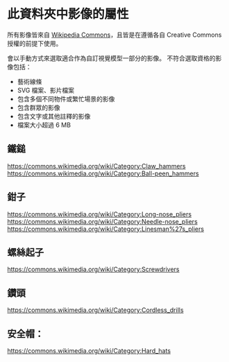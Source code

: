 # <a name="attributions-for-images-in-this-folder"></a>此資料夾中影像的屬性

所有影像皆來自 [Wikipedia Commons](https://commons.wikimedia.org/)，且皆是在遵循各自 Creative Commons 授權的前提下使用。

會以手動方式來選取適合作為自訂視覺模型一部分的影像。 不符合選取資格的影像包括： 
- 藝術線條
- SVG 檔案、影片檔案
- 包含多個不同物件或繁忙場景的影像
- 包含群眾的影像
- 包含文字或其他註釋的影像
- 檔案大小超過 6 MB

## <a name="hammers"></a>鐵鎚

https://commons.wikimedia.org/wiki/Category:Claw_hammers  
https://commons.wikimedia.org/wiki/Category:Ball-peen_hammers

## <a name="pliers"></a>鉗子
https://commons.wikimedia.org/wiki/Category:Long-nose_pliers https://commons.wikimedia.org/wiki/Category:Needle-nose_pliers  
https://commons.wikimedia.org/wiki/Category:Linesman%27s_pliers  

## <a name="screwdrivers"></a>螺絲起子

https://commons.wikimedia.org/wiki/Category:Screwdrivers

## <a name="drills"></a>鑽頭
https://commons.wikimedia.org/wiki/Category:Cordless_drills

## <a name="hard-hats"></a>安全帽：
https://commons.wikimedia.org/wiki/Category:Hard_hats

